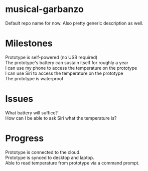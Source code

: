 # musical-garbanzo
Default repo name for now. Also pretty generic description as well. 

# Milestones
Prototype is self-powered (no USB required)<br/>
The prototype's battery can sustain itself for roughly a year<br/>
I can use my phone to access the temperature on the prototype<br/>
I can use Siri to access the temperature on the prototype<br/>
The prototype is waterproof<br/>

# Issues
What battery will suffice?<br/>
How can I be able to ask Siri what the temperature is?<br/>

# Progress
Prototype is connected to the cloud.<br/>
Prototype is synced to desktop and laptop.<br/>
Able to read temperature from prototype via a command prompt.<br/>
